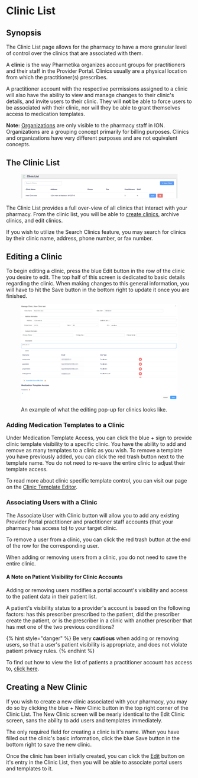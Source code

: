 # Clinic List

## Synopsis

The Clinic List page allows for the pharmacy to have a more granular level of control over the clinics that are associated with them.

A **clinic** is the way Pharmetika organizes account groups for practitioners and their staff in the Provider Portal. Clinics usually are a physical location from which the practitioner(s) prescribes.

A practitioner account with the respective permissions assigned to a clinic will also have the ability to view and manage changes to their clinic's details, and invite users to their clinic. They will **not** be able to force users to be associated with their clinic, nor will they be able to grant themselves access to medication templates.

**Note:** [Organizations](../../maintenance/organizations/) are only visible to the pharmacy staff in ION. Organizations are a grouping concept primarily for billing purposes. Clinics and organizations have very different purposes and are not equivalent concepts.

## The Clinic List

<figure><img src="../../.gitbook/assets/image (238).png" alt=""><figcaption></figcaption></figure>

The Clinic List provides a full over-view of all clinics that interact with your pharmacy. From the clinic list, you will be able to [create clinics](./#creating-a-new-clinic), archive clinics, and edit clinics.

If you wish to utilize the Search Clinics feature, you may search for clinics by their clinic name, address, phone number, or fax number.

## Editing a Clinic

To begin editing a clinic, press the blue Edit button in the row of the clinic you desire to edit. The top half of this screen is dedicated to basic details regarding the clinic. When making changes to this general information, you will have to hit the Save button in the bottom right to update it once you are finished.

<div data-full-width="true"><figure><img src="../../.gitbook/assets/image (226).png" alt=""><figcaption><p>An example of what the editing pop-up for clinics looks like.</p></figcaption></figure></div>

### Adding Medication Templates to a Clinic

Under Medication Template Access, you can click the blue + sign to provide clinic template visibility to a specific clinic. You have the ability to add and remove as many templates to a clinic as you wish. To remove a template you have previously added, you can click the red trash button next to the template name. You do not need to re-save the entire clinic to adjust their template access.

To read more about clinic specific template control, you can visit our page on the [Clinic Template Editor](../clinic-template-editor.md).

### Associating Users with a Clinic

The Associate User with Clinic button will allow you to add any existing Provider Portal practitioner and practitioner staff accounts (that your pharmacy has access to) to your target clinic.

To remove a user from a clinic, you can click the red trash button at the end of the row for the corresponding user.

When adding or removing users from a clinic, you do not need to save the entire clinic.

#### A Note on Patient Visibility for Clinic Accounts

Adding or removing users modifies a portal account's visibility and access to the patient data in their patient list.

A patient's visibility status to a provider's account is based on the following factors: has this prescriber prescribed to the patient, did the prescriber create the patient, or is the prescriber in a clinic with another prescriber that has met one of the two previous conditions?

{% hint style="danger" %}
Be very **cautious** when adding or removing users, so that a user's patient visibility is appropriate, and does not violate patient privacy rules.
{% endhint %}

To find out how to view the list of patients a practitioner account has access to, [click here](../practitioners.md#viewing-a-practitioners-patients).

## Creating a New Clinic

If you wish to create a new clinic associated with your pharmacy, you may do so by clicking the blue + New Clinic button in the top right corner of the Clinic List. The New Clinic screen will be nearly identical to the Edit Clinic screen, sans the ability to add users and templates immediately.

The only required field for creating a clinic is it's name. When you have filled out the clinic's basic information, click the blue Save button in the bottom right to save the new clinic.

Once the clinic has been initially created, you can click the [Edit](./#editing-a-clinic) button on it's entry in the Clinic List, then you will be able to associate portal users and templates to it.
